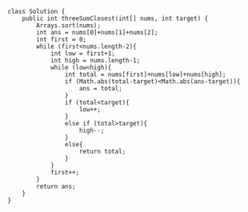     class Solution {
        public int threeSumClosest(int[] nums, int target) {
            Arrays.sort(nums);
            int ans = nums[0]+nums[1]+nums[2];
            int first = 0;
            while (first<nums.length-2){
                int low = first+1;
                int high = nums.length-1;
                while (low<high){
                    int total = nums[first]+nums[low]+nums[high];
                    if (Math.abs(total-target)<Math.abs(ans-target)){
                        ans = total;
                    }
                    if (total<target){
                        low++;
                    }
                    else if (total>target){
                        high--;
                    }
                    else{
                        return total;
                    }
                }
                first++;
            }
            return ans;
        }
    }